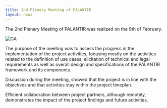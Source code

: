 ```yaml
---
title: 2nd Plenary Meeting of PALANTIR
layout: news
---
```


The 2nd Plenary Meeting of PALANTIR was realized on the 9th of February.

<!-- <div class="pcustom"> -->
<img src="{{ '2021-2-17-news' | append: '.png' | prepend: '/img/' | prepend: site.baseurl }}" alt="GA" class="responsive center" style="max-width: 100%">
<!-- </div> -->


The purpose of the meeting was to assess the progress in the implementation of the project activities, focusing mostly on the activities related to the definition of use cases, elicitation of technical and legal requirements as well as overall design and specifications of the PALANTIR framework and its components.

Discussion during the meeting, showed that the project is in line with the objectives and that activities stay within the project timeplan.

Efficient collaboration between project partners, although remotely, demonstrates the impact of the project findings and future activities.
